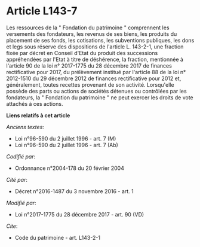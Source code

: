 # Article L143-7

Les ressources de la " Fondation du patrimoine " comprennent les versements des fondateurs, les revenus de ses biens, les
produits du placement de ses fonds, les cotisations, les subventions publiques, les dons et legs sous réserve des
dispositions de l'article L. 143-2-1, une fraction fixée par décret en Conseil d'Etat du produit des successions appréhendées
par l'Etat à titre de déshérence, la fraction, mentionnée à l'article 90 de la loi n° 2017-1775 du 28 décembre 2017 de
finances rectificative pour 2017, du prélèvement institué par l'article 88 de la loi n° 2012-1510 du 29 décembre 2012 de
finances rectificative pour 2012 et, généralement, toutes recettes provenant de son activité. Lorsqu'elle possède des parts
ou actions de sociétés détenues ou contrôlées par les fondateurs, la " Fondation du patrimoine " ne peut exercer les droits
de vote attachés à ces actions.

**Liens relatifs à cet article**

_Anciens textes_:

  - Loi n°96-590 du 2 juillet 1996 - art. 7 (M)
  - Loi n°96-590 du 2 juillet 1996 - art. 7 (Ab)

_Codifié par_:

  - Ordonnance n°2004-178 du 20 février 2004

_Cité par_:

  - Décret n°2016-1487 du 3 novembre 2016 - art. 1

_Modifié par_:

  - Loi n°2017-1775 du 28 décembre 2017 - art. 90 (VD)

_Cite_:

  - Code du patrimoine - art. L143-2-1
